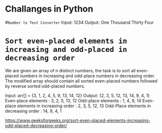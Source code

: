 # Challanges in Python

#`Number to Text Converter`
Input: 1234
Output: One Thousand Thirty Four

# `Sort even-placed elements in increasing and odd-placed in decreasing order`

We are given an array of n distinct numbers, the task is to sort all even-placed numbers in increasing and odd-place numbers in decreasing order. The modified array should contain all sorted even-placed numbers followed by reverse sorted odd-placed numbers.

Input: arr[] = {3, 1, 2, 4, 5, 9, 13, 14, 12} 
Output: {2, 3, 5, 12, 13, 14, 9, 4, 1}
Even-place elements : 3, 2, 5, 13, 12
Odd-place elements : 1, 4, 9, 14
Even-place elements in increasing order : 
2, 3, 5, 12, 13
Odd-Place elements in decreasing order : 
14, 9, 4, 1

https://www.geeksforgeeks.org/sort-even-placed-elements-increasing-odd-placed-decreasing-order/